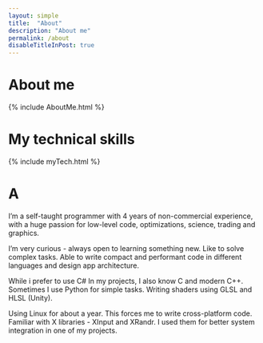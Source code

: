 ```yaml
---
layout: simple
title:  "About"
description: "About me"
permalink: /about
disableTitleInPost: true
---
```


<h1>About me</h1>
{% include AboutMe.html %}

<h1>My technical skills</h1>
{% include myTech.html %}

<h1>A</h1>
I’m a self-taught programmer with 4 years of non-commercial experience, with a huge passion for low-level code, optimizations, science, trading and graphics.

I’m very curious - always open to learning something new. Like to solve complex tasks. Able to write compact and performant code in different languages and design app architecture.

While i prefer to use C# In my projects, I also know C and modern C++. Sometimes I use Python for simple tasks. Writing shaders using GLSL and HLSL (Unity).

Using Linux for about a year. This forces me to write cross-platform code. Familiar with X libraries - XInput and XRandr. I used them for better system integration in one of my projects.
